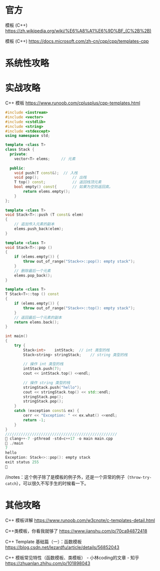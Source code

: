 
# 官方

模板 (C++) https://zh.wikipedia.org/wiki/%E6%A8%A1%E6%9D%BF_(C%2B%2B)

模板 (C++) https://docs.microsoft.com/zh-cn/cpp/cpp/templates-cpp

# 系统性攻略

# 实战攻略

C++ 模板 https://www.runoob.com/cplusplus/cpp-templates.html
```cpp
#include <iostream>
#include <vector>
#include <cstdlib>
#include <string>
#include <stdexcept>
using namespace std;

template <class T>
class Stack { 
  private: 
    vector<T> elems;     // 元素 
 
  public: 
    void push(T const&);  // 入栈
    void pop();               // 出栈
    T top() const;            // 返回栈顶元素
    bool empty() const{       // 如果为空则返回真。
        return elems.empty(); 
    } 
}; 
 
template <class T>
void Stack<T>::push (T const& elem) 
{ 
    // 追加传入元素的副本
    elems.push_back(elem);    
} 
 
template <class T>
void Stack<T>::pop () 
{ 
    if (elems.empty()) { 
        throw out_of_range("Stack<>::pop(): empty stack"); 
    }
    // 删除最后一个元素
    elems.pop_back();         
} 
 
template <class T>
T Stack<T>::top () const 
{ 
    if (elems.empty()) { 
        throw out_of_range("Stack<>::top(): empty stack"); 
    }
    // 返回最后一个元素的副本 
    return elems.back();      
} 
 
int main() 
{ 
    try { 
        Stack<int>    intStack;  // int 类型的栈 
        Stack<string> stringStack;    // string 类型的栈 
 
        // 操作 int 类型的栈 
        intStack.push(7); 
        cout << intStack.top() <<endl; 
 
        // 操作 string 类型的栈 
        stringStack.push("hello"); 
        cout << stringStack.top() << std::endl; 
        stringStack.pop(); 
        stringStack.pop(); 
    } 
    catch (exception const& ex) { 
        cerr << "Exception: " << ex.what() <<endl; 
        return -1;
    } 
}
//////////////////////////////////////////////////
 clang++-7 -pthread -std=c++17 -o main main.cpp
 ./main
7
hello
Exception: Stack<>::pop(): empty stack
exit status 255
 
```
//notes：这个例子除了是模板的例子外，还是一个异常的例子（`throw-try-catch`），可以很久不写手生的时候看一下。

# 其他攻略

C++ 模板详解 https://www.runoob.com/w3cnote/c-templates-detail.html

C++类模板，你看我就够了 https://www.jianshu.com/p/70ca94872418

C++ Template 基础篇（一）：函数模板 https://blog.csdn.net/lezardfu/article/details/56852043

C++ 模板常见特性（函数模板、类模板） - 小林coding的文章 - 知乎 https://zhuanlan.zhihu.com/p/101898043
